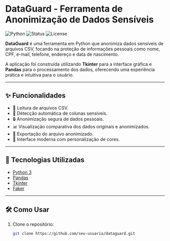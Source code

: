 # DataGuard - Ferramenta de Anonimização de Dados Sensíveis

![Python](https://img.shields.io/badge/Python-3.10+-blue.svg)
![Status](https://img.shields.io/badge/status-Em%20desenvolvimento-orange)
![License](https://img.shields.io/badge/license-MIT-green.svg)

**DataGuard** é uma ferramenta em Python que anonimiza dados sensíveis de arquivos CSV, focando na proteção de informações pessoais como nome, CPF, e-mail, telefone, endereço e data de nascimento.

A aplicação foi construída utilizando **Tkinter** para a interface gráfica e **Pandas** para o processamento dos dados, oferecendo uma experiência prática e intuitiva para o usuário.

---

## ✨ Funcionalidades
- 📄 Leitura de arquivos CSV.
- 🔎 Detecção automática de colunas sensíveis.
- 🔒 Anonimização segura de dados pessoais.
- 📊 Visualização comparativa dos dados originais e anonimizados.
- 💾 Exportação do arquivo anonimizado.
- 🎨 Interface moderna com personalização de cores.

---

## 🚀 Tecnologias Utilizadas
- [Python 3](https://www.python.org/)
- [Pandas](https://pandas.pydata.org/)
- [Tkinter](https://docs.python.org/3/library/tkinter.html)
- [Faker](https://faker.readthedocs.io/en/master/)

---

## 🛠️ Como Usar
1. Clone o repositório:
   ```bash
   git clone https://github.com/seu-usuario/dataguard.git
